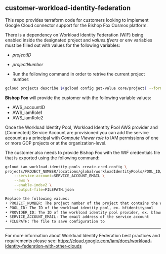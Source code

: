 ## customer-workload-identity-federation

This repo provides terraform code for customers looking to implement Google Cloud connector support for the Bishop Fox Cosmos platform.

There is a dependency on Workload Identity Federation (WIF) being enabled inside the designated project and _values.tfvars_ or env variables must be filled out with values for the following variables:

- _projectID_
- _projectNumber_

- Run the following command in order to retrive the current project number:

```bash
gcloud projects describe $(gcloud config get-value core/project) --format=value\(projectNumber\)
```

**Bishop Fox** will provide the customer with the following variable values:

- AWS_accountID
- AWS_iamRole1
- AWS_iamRole2

Once the Workload Identity Pool, Workload Identity Pool AWS provider and [Connected] Service Account are provisioned you can add the service account as a principal with _Compute Viewer role_ to IAM permissions of one or more GCP projects or at the organization-level.

The customer also needs to provide Bishop Fox with the WIF credentials file that is exported using the following command:

```bash
gcloud iam workload-identity-pools create-cred-config \
projects/PROJECT_NUMBER/locations/global/workloadIdentityPools/POOL_ID/providers/PROVIDER_ID \
    --service-account=SERVICE_ACCOUNT_EMAIL \
    --aws \
    --enable-imdsv2 \
    --output-file=FILEPATH.json

Replace the following values:
• PROJECT_NUMBER: The project number of the project that contains the workload identity pool
• POOL_ID: The ID of the workload identity pool, ex. bfidentitypool
• PROVIDER_ID: The ID of the workload identity pool provider, ex. bfawsprovider
• SERVICE_ACCOUNT_EMAIL: The email address of the service account
• FILEPATH: The file to save configuration to
```

---

For more information about Workload Identity Federation best practices and requirements please see:
https://cloud.google.com/iam/docs/workload-identity-federation-with-other-clouds
